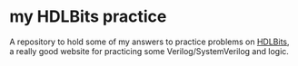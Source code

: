 # my HDLBits practice
 A repository to hold some of my answers to practice problems on [HDLBits](https://hdlbits.01xz.net/wiki/Main_Page), a really good website for practicing some Verilog/SystemVerilog and logic.
